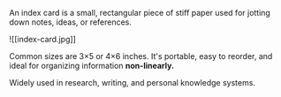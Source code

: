 An index card is a small, rectangular piece of stiff paper used for jotting down notes, ideas, or references.

![[index-card.jpg]]

Common sizes are 3×5 or 4×6 inches. It's portable, easy to reorder, and ideal for organizing information **non-linearly.**

Widely used in research, writing, and personal knowledge systems.
